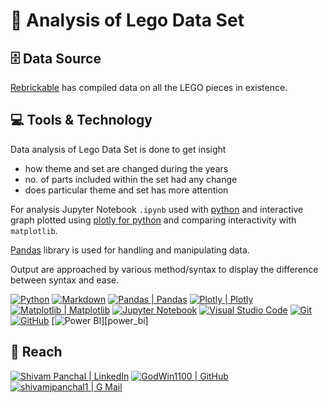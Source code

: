 # :bricks: Analysis of Lego Data Set

## :file_cabinet: Data Source

[Rebrickable](https://rebrickable.com/downloads/) has compiled data on all the LEGO pieces in existence.

## :computer: Tools & Technology

Data analysis of Lego Data Set is done to get insight

- how theme and set are changed during the years
- no. of parts included within the set had any change
- does particular theme and set has more attention

For analysis Jupyter Notebook `.ipynb` used with [python][python] and interactive graph plotted using [plotly for python][plotly] and comparing interactivity with `matplotlib`.

[Pandas][pandas] library is used for handling and manipulating data.

Output are approached by various method/syntax to display the difference between syntax and ease.

[![Python](https://img.shields.io/badge/Python-eeeeee?style=for-the-badge&logo=python&logoColor=ffffff&labelColor=3776AB)][python]
[![Markdown](https://img.shields.io/badge/Markdown-eeeeee?style=for-the-badge&logo=markdown&logoColor=ffffff&labelColor=000000)][markdown]
[![Pandas | Pandas](https://img.shields.io/badge/Pandas-eeeeee?style=for-the-badge&logo=pandas&logoColor=150458&labelColor=fefefe)][pandas]
[![Plotly | Plotly](https://img.shields.io/badge/Plotly-eeeeee?style=for-the-badge&logo=plotly&logoColor=3F4F75&labelColor=fefefe)][plotly]
[![Matplotlib | Matplotlib](https://img.shields.io/badge/Matplotlib-eeeeee?style=for-the-badge&labelColor=fefefe)][matplotlib]
[![Jupyter Notebook](https://img.shields.io/badge/Jupyter_notebook-eeeeee?style=for-the-badge&logo=jupyter&logoColor=F37626&labelColor=2C2C32)][jupyter]
[![Visual Studio Code](https://img.shields.io/badge/Visual_Studio_Code-eeeeee?style=for-the-badge&logo=visual-studio-code&logoColor=007ACC&labelColor=2C2C32)][visual_studio_code]
[![Git](https://img.shields.io/badge/Git-eeeeee?style=for-the-badge&logo=git&logoColor=F05032&labelColor=f0efe7)][git]
[![GitHub](https://img.shields.io/badge/Github-eeeeee?style=for-the-badge&logo=github&logoColor=ffffff&labelColor=181717)][github]
[![Power BI](https://img.shields.io/badge/Power_BI-eeeeee?style=for-the-badge&logo=powerbi&logoColor=F2C811&labelColor=fefefe)][power_bi]

## :round_pushpin: Reach

[![Shivam Panchal | LinkedIn](https://img.shields.io/badge/Shivam_Panchal-eeeeee?style=for-the-badge&logo=linkedin&logoColor=ffffff&labelColor=0A66C2)][reach_linkedin]
[![GodWin1100 | GitHub](https://img.shields.io/badge/Godwin1100-eeeeee?style=for-the-badge&logo=github&logoColor=ffffff&labelColor=181717)][reach_github]
[![shivamjpanchal1 | G Mail](https://img.shields.io/badge/shivamjpanchal1-eeeeee?style=for-the-badge&logo=gmail&logoColor=ffffff&labelColor=EA4335)][reach_gmail]

<!-- LINKS -->

<!-- Tools & Technology -->

[python]: https://www.python.org/
[markdown]: https://www.markdownguide.org/
[pandas]: https://pandas.pydata.org/docs/
[plotly]: https://plotly.com/python/getting-started/
[matplotlib]: https://matplotlib.org/stable/index.html
[jupyter]: https://docs.jupyter.org/en/latest/
[visual_studio_code]: https://code.visualstudio.com/
[git]: https://git-scm.com/
[github]: https://github.com/
<!-- [power_bi]: https://powerbi.microsoft.com/en-au/ -->

<!-- Reach  -->

[reach_linkedin]: https://www.linkedin.com/in/shivam-panchal-godwin1100
[reach_gmail]: mailto:shivamjpanchal1@gmail.com?subject=GitHub%20Hello
[reach_github]: https://github.com/GodWin1100
